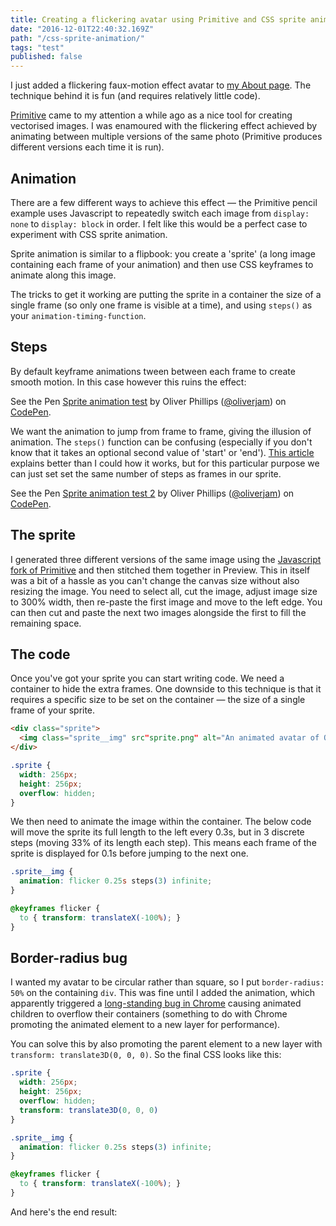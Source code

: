 ```yaml
---
title: Creating a flickering avatar using Primitive and CSS sprite animation
date: "2016-12-01T22:40:32.169Z"
path: "/css-sprite-animation/"
tags: "test"
published: false
---
```


I just added a flickering faux-motion effect avatar to [my About page]. The technique behind it is fun (and requires relatively little code).

[Primitive] came to my attention a while ago as a nice tool for creating vectorised images. I was enamoured with the flickering effect achieved by animating between multiple versions of the same photo (Primitive produces different versions each time it is run).

## Animation

There are a few different ways to achieve this effect — the Primitive pencil example uses Javascript to repeatedly switch each image from `display: none` to `display: block` in order. I felt like this would be a perfect case to experiment with CSS sprite animation.

Sprite animation is similar to a flipbook: you create a 'sprite' (a long image containing each frame of your animation) and then use CSS keyframes to animate along this image.

The tricks to get it working are putting the sprite in a container the size of a single frame (so only one frame is visible at a time), and using `steps()` as your `animation-timing-function`.

## Steps

By default keyframe animations tween between each frame to create smooth motion. In this case however this ruins the effect:

<p data-height="350" data-theme-id="26563" data-slug-hash="QGOaPd" data-default-tab="result" data-user="oliverjam" data-embed-version="2" data-pen-title="Sprite animation test" class="codepen">See the Pen <a href="http://codepen.io/oliverjam/pen/QGOaPd/">Sprite animation test</a> by Oliver Phillips (<a href="http://codepen.io/oliverjam">@oliverjam</a>) on <a href="http://codepen.io">CodePen</a>.</p>
<script async src="https://production-assets.codepen.io/assets/embed/ei.js"></script>

We want the animation to jump from frame to frame, giving the illusion of animation. The `steps()` function can be confusing (especially if you don't know that it takes an optional second value of 'start' or 'end'). [This article] explains better than I could how it works, but for this particular purpose we can just set set the same number of steps as frames in our sprite.

<p data-height="350" data-theme-id="26563" data-slug-hash="rWpeWv" data-default-tab="result" data-user="oliverjam" data-embed-version="2" data-pen-title="Sprite animation test 2" class="codepen">See the Pen <a href="http://codepen.io/oliverjam/pen/rWpeWv/">Sprite animation test 2</a> by Oliver Phillips (<a href="http://codepen.io/oliverjam">@oliverjam</a>) on <a href="http://codepen.io">CodePen</a>.</p>
<script async src="https://production-assets.codepen.io/assets/embed/ei.js"></script>

## The sprite

I generated three different versions of the same image using the [Javascript fork of Primitive] and then stitched them together in Preview. This in itself was a bit of a hassle as you can't change the canvas size without also resizing the image. You need to select all, cut the image, adjust image size to 300% width, then re-paste the first image and move to the left edge. You can then cut and paste the next two images alongside the first to fill the remaining space.

## The code

Once you've got your sprite you can start writing code. We need a container to hide the extra frames. One downside to this technique is that it requires a specific size to be set on the container — the size of a single frame of your sprite.

```HTML
<div class="sprite">
  <img class="sprite__img" src"sprite.png" alt="An animated avatar of Oli">
</div>
```

```CSS
.sprite {
  width: 256px;
  height: 256px;
  overflow: hidden;
}
```

We then need to animate the image within the container. The below code will move the sprite its full length to the left every 0.3s, but in 3 discrete steps (moving 33% of its length each step). This means each frame of the sprite is displayed for 0.1s before jumping to the next one.

```CSS
.sprite__img {
  animation: flicker 0.25s steps(3) infinite;
}

@keyframes flicker {
  to { transform: translateX(-100%); }
}
```

## Border-radius bug

I wanted my avatar to be circular rather than square, so I put `border-radius: 50%` on the containing `div`. This was fine until I added the animation, which apparently triggered a [long-standing bug in Chrome] causing animated children to overflow their containers (something to do with Chrome promoting the animated element to a new layer for performance).

You can solve this by also promoting the parent element to a new layer with `transform: translate3D(0, 0, 0)`. So the final CSS looks like this:

```CSS
.sprite {
  width: 256px;
  height: 256px;
  overflow: hidden;
  transform: translate3D(0, 0, 0)
}

.sprite__img {
  animation: flicker 0.25s steps(3) infinite;
}

@keyframes flicker {
  to { transform: translateX(-100%); }
}
```

And here's the end result:

[my About page]: "/about"
[Primitive]: "https://github.com/fogleman/primitive"
[This article]: "https://designmodo.com/steps-css-animations/"
[Javascript fork of Primitive]: "https://ondras.github.io/primitive.js/"
[long-standing bug in Chrome]: "https://bugs.chromium.org/p/chromium/issues/detail?id=157218"
